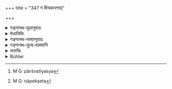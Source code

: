 +++
title = "347 न मित्रकारणाद्"

+++

<details><summary>गङ्गानथ-मूलानुवादः</summary>

Neither for the sake of friendship, nor for the sake of a large gain of money, should the king let off the perpetrators of violence, who cause terror to all living beings.—(347)
</details>

<details><summary>मेधातिथिः</summary>

अत आह पार्श्वथस्य[^१६२] कस्यचित् स्नेहहेतोर् अमात्यादिना पार्थ्यमानो न मृष्येत् । अथ वा स एवातिबहुधनं ददातीति नोपेक्षेत[^१६३] । सर्वेषां भूतानां भयम् आवहन्ति **साहसिकाः** । अयम् अप्य् अर्थवादः ॥ ८.३४७ ॥


[^१६३]:
     M G: nāpekṣeta


[^१६२]:
     M G: pārśvatīyasya
</details>

<details><summary>गङ्गानथ-भाष्यानुवादः</summary>

For the reasons explained above, it is added—on account of his own friendship with the criminal,—or at the request of the minister or some other officer—or with the idea that the criminal himself is giving him a large amount of money,—the king shall not condone him; since perpetrators of violence cause terror to all creatures.

This also is purely declamatory.—(317)
</details>

<details><summary>गङ्गानथ-तुल्य-वाक्यानि</summary>

**(verses 8.345-347)  
**

See Comparative notes for [Verse
8.345].
</details>

<details><summary>भारुचिः</summary>

साहसिकनिन्दैषा तन्निग्रहादरार्था विज्ञेया । अन्याय्यशस्त्रग्रहणस्य वर्णस्य शस्त्रग्रहणं साहसम् । तेन यो वर्तते स साहसिकः । एवं च सति तद्दोषप्रतिषेधार्थं निमित्ततः शस्त्रग्रहणं द्विजातेर् इदं तदपवादभूतम् आरभ्यते ॥ ८.३४६ ॥
</details>

<details><summary>Bühler</summary>

347	Neither for friendship's sake, nor for the sake of great lucre, must a king let go perpetrators of violence, who cause terror to all creatures.
</details>
